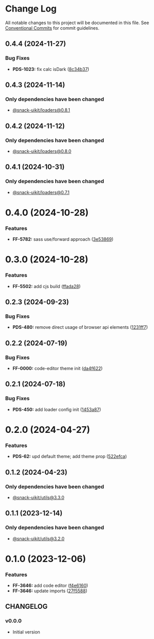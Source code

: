 # Change Log

All notable changes to this project will be documented in this file.
See [Conventional Commits](https://conventionalcommits.org) for commit guidelines.

## 0.4.4 (2024-11-27)


### Bug Fixes

* **PDS-1023:** fix calc isDark ([8c34b37](https://git.sbercloud.tech/sbercloud-ui/tokens-design-system/snack-uikit/commits/8c34b3758b20ef57c4f68e1dbc0472acf6ef611c))





## 0.4.3 (2024-11-14)

### Only dependencies have been changed
* [@snack-uikit/loaders@0.8.1](https://github.com/cloud-ru-tech/snack-uikit/blob/master/packages/loaders/CHANGELOG.md)





## 0.4.2 (2024-11-12)

### Only dependencies have been changed
* [@snack-uikit/loaders@0.8.0](https://github.com/cloud-ru-tech/snack-uikit/blob/master/packages/loaders/CHANGELOG.md)





## 0.4.1 (2024-10-31)

### Only dependencies have been changed
* [@snack-uikit/loaders@0.7.1](https://github.com/cloud-ru-tech/snack-uikit/blob/master/packages/loaders/CHANGELOG.md)





# 0.4.0 (2024-10-28)


### Features

* **FF-5782:** sass use/forward approach ([3e53869](https://git.sbercloud.tech/sbercloud-ui/tokens-design-system/snack-uikit/commits/3e53869ace864a7718e434b7f410c15dbd911cd5))





# 0.3.0 (2024-10-28)


### Features

* **FF-5502:** add cjs build ([ffada28](https://git.sbercloud.tech/sbercloud-ui/tokens-design-system/snack-uikit/commits/ffada28bfdc37ea760eb1c8759342e680bdf8dd6))





## 0.2.3 (2024-09-23)


### Bug Fixes

* **PDS-480:** remove direct usage of browser api elements ([1231ff7](https://git.sbercloud.tech/sbercloud-ui/tokens-design-system/snack-uikit/commits/1231ff7ab7a1b210b579a7b694633ef23bffcf44))





## 0.2.2 (2024-07-19)


### Bug Fixes

* **FF-0000:** code-editor theme init ([da4f622](https://git.sbercloud.tech/sbercloud-ui/tokens-design-system/snack-uikit/commits/da4f622f5a5b9b8028127d357dbe6fc8e20a81ab))





## 0.2.1 (2024-07-18)


### Bug Fixes

* **PDS-450:** add loader config init ([1453a87](https://git.sbercloud.tech/sbercloud-ui/tokens-design-system/snack-uikit/commits/1453a87b70885d1b1beb351b6cf9124f2cf3889a))





# 0.2.0 (2024-04-27)


### Features

* **PDS-62:** upd default theme; add theme prop ([522efca](https://git.sbercloud.tech/sbercloud-ui/tokens-design-system/snack-uikit/commits/522efcad7a40cf9dccfef8c5192580c6d2c4b1ee))





## 0.1.2 (2024-04-23)

### Only dependencies have been changed
* [@snack-uikit/utils@3.3.0](https://github.com/cloud-ru-tech/snack-uikit/blob/master/packages/utils/CHANGELOG.md)





## 0.1.1 (2023-12-14)

### Only dependencies have been changed
* [@snack-uikit/utils@3.2.0](https://git.sbercloud.tech/sbercloud-ui/tokens-design-system/snack-uikit/-/blob/master/packages/utils/CHANGELOG.md)





# 0.1.0 (2023-12-06)


### Features

* **FF-3646:** add code editor ([f4e6160](https://git.sbercloud.tech/sbercloud-ui/tokens-design-system/snack-uikit/commits/f4e61608da56ab4bac07a797cf2fb11024551c73))
* **FF-3646:** update imports ([27f5588](https://git.sbercloud.tech/sbercloud-ui/tokens-design-system/snack-uikit/commits/27f5588fe5a85486cafe1a76641249992d3fd310))





## CHANGELOG

### v0.0.0

- Initial version

